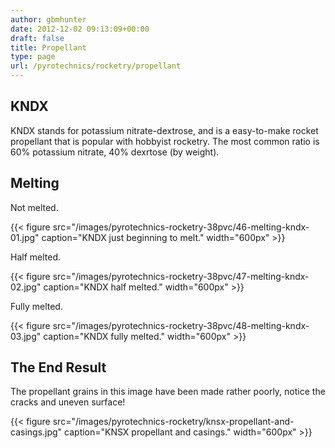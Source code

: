 ```yaml
---
author: gbmhunter
date: 2012-12-02 09:13:09+00:00
draft: false
title: Propellant
type: page
url: /pyrotechnics/rocketry/propellant
---
```


## KNDX


KNDX stands for potassium nitrate-dextrose, and is a easy-to-make rocket propellant that is popular with hobbyist rocketry. The most common ratio is 60% potassium nitrate, 40% dexrtose (by weight).


## Melting


Not melted.

{{< figure src="/images/pyrotechnics-rocketry-38pvc/46-melting-kndx-01.jpg" caption="KNDX just beginning to melt."  width="600px" >}}

Half melted.

{{< figure src="/images/pyrotechnics-rocketry-38pvc/47-melting-kndx-02.jpg" caption="KNDX half melted."  width="600px" >}}

Fully melted.

{{< figure src="/images/pyrotechnics-rocketry-38pvc/48-melting-kndx-03.jpg" caption="KNDX fully melted."  width="600px" >}}


## The End Result


The propellant grains in this image have been made rather poorly, notice the cracks and uneven surface!

{{< figure src="/images/pyrotechnics-rocketry/knsx-propellant-and-casings.jpg" caption="KNSX propellant and casings."  width="600px" >}}

